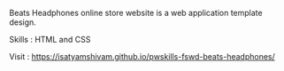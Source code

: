 Beats Headphones online store website is a web application template design.

Skills : HTML and CSS

Visit : https://isatyamshivam.github.io/pwskills-fswd-beats-headphones/
